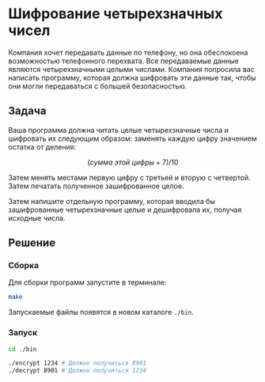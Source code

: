 # Шифрование четырехзначных чисел

Компания хочет передавать данные по телефону, но она обеспокоена возможностью телефонного перехвата. Все передаваемые данные являются четырехзначными целыми числами. Компания попросила вас написать программу, которая должна шифровать эти данные так, чтобы они могли передаваться с большей безопасностью.

## Задача

Ваша программа должна читать целые четырехзначные числа и шифровать их следующим образом: заменять каждую цифру значением остатка от деления:

$$(сумма\ этой\ цифры + 7) / 10$$

Затем менять местами первую цифру с третьей и вторую с четвертой. Затем печатать полученное зашифрованное целое.

Затем напишите отдельную программу, которая вводила бы зашифрованные четырехзначные целые и дешифровала их, получая исходные числа.

## Решение

### Сборка

Для сборки программ запустите в терминале:

```bash
make
```

Запускаемые файлы появятся в новом каталоге `./bin`.

### Запуск

```bash
cd ./bin

./encrypt 1234 # Должно получиться 8901
./decrypt 8901 # Должно получиться 1234
```
